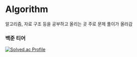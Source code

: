 # Algorithm

알고리즘, 자료 구조 등을 공부하고 올리는 곳
주로 문제 풀이가 올라감


### 백준 티어
[![Solved.ac Profile](http://mazassumnida.wtf/api/generate_badge?boj=eui20n)](https://solved.ac/eui20n)
